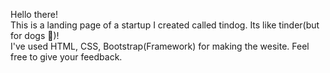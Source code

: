 Hello there! <br>
This is a landing page of a startup I created called tindog. Its like tinder(but for dogs 🤎)! <br>
I've used HTML, CSS, Bootstrap(Framework) for making the wesite. Feel free to give your feedback.
